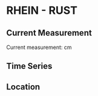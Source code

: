 # RHEIN - RUST

## Current Measurement

Current measurement: <Value topic="rivers/pegel-online/RHEIN/RUST/measurementValue"/> cm

## Time Series

<TimeSeries topic="rivers/pegel-online/RHEIN/RUST/measurementValue" period="week" />

## Location

<WorldMap>
  <Marker lat="48.25746915866461" lon="7.682372588415027" labelTopic="rivers/pegel-online/RHEIN/RUST" />
</WorldMap>
